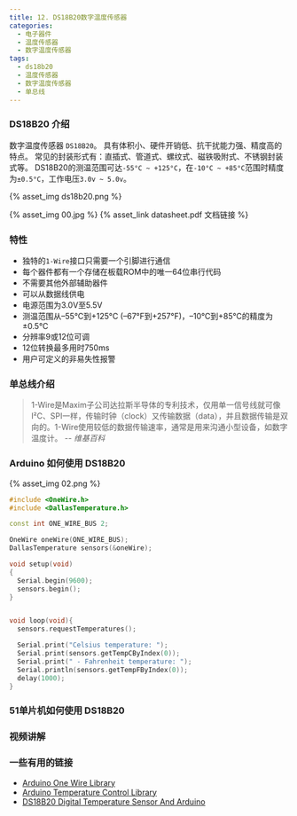```yaml
---
title: 12. DS18B20数字温度传感器
categories:
  - 电子器件
  - 温度传感器
  - 数字温度传感器
tags:
  - ds18b20
  - 温度传感器
  - 数字温度传感器
  - 单总线
---
```


### DS18B20 介绍
数字温度传感器 `DS18B20`。
具有体积小、硬件开销低、抗干扰能力强、精度高的特点。
常见的封装形式有：直插式、管道式、螺纹式、磁铁吸附式、不锈钢封装式等。
DS18B20的测温范围可达`-55°C ~ +125°C`，在`-10°C ~ +85°C`范围时精度为`±0.5°C`，工作电压`3.0v ~ 5.0v`。

{% asset_img ds18b20.png %}
<!-- more -->
{% asset_img 00.jpg %}
{% asset_link datasheet.pdf 文档链接 %}

### 特性
- 独特的`1-Wire`接口只需要一个引脚进行通信
- 每个器件都有一个存储在板载ROM中的唯一64位串行代码
- 不需要其他外部辅助器件
- 可以从数据线供电
- 电源范围为3.0V至5.5V
- 测温范围从–55°C到+125°C (–67°F到+257°F)，–10°C到+85°C的精度为±0.5°C
- 分辨率9或12位可调
- 12位转换最多用时750ms
- 用户可定义的非易失性报警

### 单总线介绍
> 1-Wire是Maxim子公司达拉斯半导体的专利技术，仅用单一信号线就可像I²C、SPI一样，传输时钟（clock）又传输数据（data），并且数据传输是双向的。1-Wire使用较低的数据传输速率，通常是用来沟通小型设备，如数字温度计。
> _\-\- 维基百科_

### Arduino 如何使用 DS18B20
{% asset_img 02.png %}
```cpp
#include <OneWire.h>
#include <DallasTemperature.h>

const int ONE_WIRE_BUS 2;

OneWire oneWire(ONE_WIRE_BUS);
DallasTemperature sensors(&oneWire);

void setup(void)
{
  Serial.begin(9600);
  sensors.begin();
}


void loop(void){
  sensors.requestTemperatures();

  Serial.print("Celsius temperature: ");
  Serial.print(sensors.getTempCByIndex(0));
  Serial.print(" - Fahrenheit temperature: ");
  Serial.println(sensors.getTempFByIndex(0));
  delay(1000);
}
```

### 51单片机如何使用 DS18B20

### 视频讲解

### 一些有用的链接
- [Arduino One Wire Library][OneWire]
- [Arduino Temperature Control Library][Arduino-Temperature-Control-Library]
- [DS18B20 Digital Temperature Sensor And Arduino][DS18B20 (digital temperature sensor) and Arduino]


[OneWire]: https://github.com/PaulStoffregen/OneWire
[Arduino-Temperature-Control-Library]: https://github.com/milesburton/Arduino-Temperature-Control-Library
[DS18B20 (digital temperature sensor) and Arduino]: https://create.arduino.cc/projecthub/TheGadgetBoy/ds18b20-digital-temperature-sensor-and-arduino-9cc806
